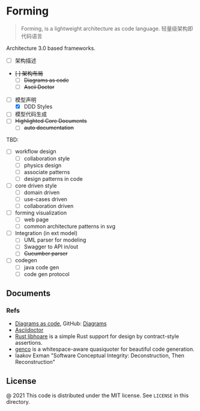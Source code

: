 # Forming

> Forming, is a lightweight architecture as code language. 轻量级架构即代码语言 

Architecture 3.0 based frameworks.

- [ ] 架构描述
- ~~[ ] 架构布局~~
   - [ ] ~~Diagrams as code~~
   - [ ] ~~Ascii Doctor~~
- [ ] 模型声明
   - [x] DDD Styles
- [ ] 模型代码生成 
- [ ] ~~Highlighted Core Documents~~
   - [ ]  ~~auto documentation~~

TBD:

- [ ] workflow design
   - [ ] collaboration style
   - [ ] physics design
   - [ ] associate patterns
   - [ ] design patterns in code
- [ ] core driven style
   - [ ] domain driven
   - [ ] use-cases driven
   - [ ] collaboration driven
- [ ] forming visualization
   - [ ] web page
   - [ ] common architecture patterns in svg
- [ ] Integration (in ext model)
  - [ ] UML parser for modeling
  - [ ] Swagger to API in/out
  - [ ] ~~Cucumber parser~~
- [ ] codegen
   - [ ] java code gen
   - [ ] code gen protocol

Documents
---

### Refs

- [Diagrams as code](https://diagrams.mingrammer.com/docs/getting-started/examples), GitHub: [Diagrams](https://github.com/mingrammer/diagrams)
- [Asciidoctor](https://asciidoctor.org/docs/asciidoctor-diagram/)
- [Rust libhoare](https://github.com/nrc/libhoare) is a simple Rust support for design by contract-style assertions.
- [genco](https://github.com/udoprog/genco) is a whitespace-aware quasiquoter for beautiful code generation.
- Iaakov Exman "Software Conceptual Integrity: Deconstruction, Then Reconstruction"

License
---

@ 2021 This code is distributed under the MIT license. See `LICENSE` in this directory.
